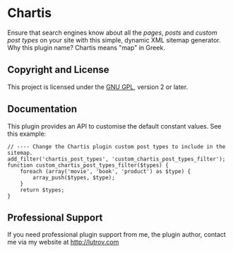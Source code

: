 # Chartis

Ensure that search engines know about all the _pages_, _posts_ and _custom post types_ on your site with this simple, dynamic XML sitemap generator. Why this plugin name? Chartis means "map" in Greek.

## Copyright and License

This project is licensed under the [GNU GPL](http://www.gnu.org/licenses/old-licenses/gpl-2.0.html), version 2 or later.

## Documentation

This plugin provides an API to customise the default constant values. See this example:

	// ---- Change the Chartis plugin custom post types to include in the sitemap.
	add_filter('chartis_post_types', 'custom_chartis_post_types_filter');
	function custom_chartis_post_types_filter($types) {
		foreach (array('movie', 'book', 'product') as $type) {
			array_push($types, $type);
		}
		return $types;
	}


## Professional Support

If you need professional plugin support from me, the plugin author, contact me via my website at http://lutrov.com
